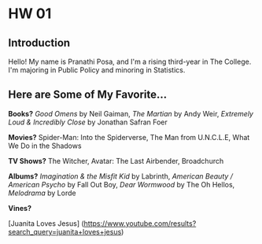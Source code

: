# HW 01

## Introduction

Hello! My name is Pranathi Posa, and I'm a rising third-year in The College.
I'm majoring in Public Policy and minoring in Statistics.

## Here are Some of My Favorite...

**Books?** *Good Omens* by Neil Gaiman, *The Martian* by Andy Weir, *Extremely Loud & Incredibly Close* by Jonathan Safran Foer

**Movies?** Spider-Man: Into the Spiderverse, The Man from U.N.C.L.E, What We Do in the Shadows

**TV Shows?** The Witcher, Avatar: The Last Airbender, Broadchurch 

**Albums?** *Imagination & the Misfit Kid* by Labrinth, *American Beauty / American Psycho* by Fall Out Boy, *Dear Wormwood* by The Oh Hellos, *Melodrama* by Lorde

**Vines?** 

[Juanita Loves Jesus] (https://www.youtube.com/results?search_query=juanita+loves+jesus)


